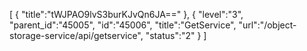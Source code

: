 [
	{
		"title":"tWJPAO9lvS3burKJvQn6JA=="
	},
	{
		"level":"3",
		"parent_id":"45005",
		"id":"45006",
		"title":"GetService",
		"url":"/object-storage-service/api/getservice",
		"status":"2"
	}
]